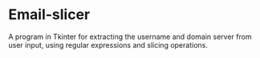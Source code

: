 # Email-slicer
A program in Tkinter for extracting the username and domain server from user input, using regular expressions and slicing operations.
